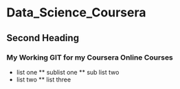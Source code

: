 # Data_Science_Coursera
## Second Heading
### My Working GIT for my Coursera Online Courses
* list one
** sublist one
** sub list two
* list two
** list three